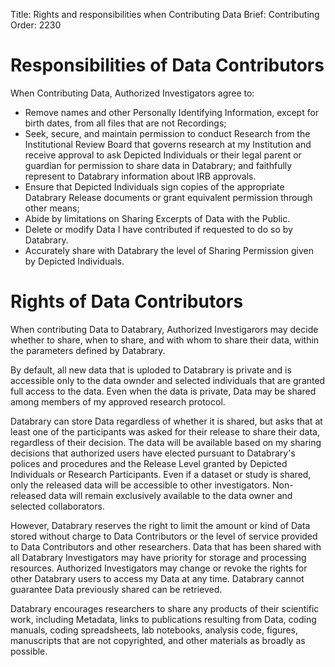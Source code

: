 Title: Rights and responsibilities when Contributing Data 
Brief: Contributing
Order: 2230

# Responsibilities of Data Contributors

When Contributing Data, Authorized Investigators agree to:

- Remove names and other Personally Identifying Information, except for birth dates, from all files that are not Recordings;
- Seek, secure, and maintain permission to conduct Research from the Institutional Review Board that governs research at my Institution and receive approval to ask Depicted Individuals or their legal parent or guardian for permission to share  data in Databrary; and faithfully represent to Databrary information about IRB approvals.
- Ensure that Depicted Individuals sign copies of the appropriate Databrary Release documents or grant equivalent permission through other means; 
- Abide by limitations on Sharing Excerpts of Data with the Public.
- Delete or modify Data I have contributed if requested to do so by Databrary.
- Accurately share with Databrary the level of Sharing Permission given by Depicted Individuals.

# Rights of Data Contributors

When contributing Data to Databrary, Authorized Investigarors may decide whether to share, when to share, and with whom to share their data, within the parameters defined by Databrary. 

By default, all new data that is uploded to Databrary is private and is accessible only to the data ownder and selected individuals that are granted full access to the data.
Even when the data is private, Data may be shared among members of my approved research protocol.

Databrary can store Data regardless of whether it is shared, but asks that at least one of the participants was asked for their release to share their data, regardless of their decision. 
The data will be available based on my sharing decisions that authorized users have elected pursuant to Databrary's polices and procedures and the Release Level granted by Depicted Individuals or Research Participants. 
Even if a dataset or study is shared, only the released data will be accessible to other investigators. Non-released data will remain exclusively available to the data owner and selected collaborators.

However, Databrary reserves the right to limit the amount or kind of Data stored without charge to Data Contributors or the level of service provided to Data Contributors and other researchers. 
Data that has been shared with all Databrary Investigators may have priority for storage and processing resources.
Authorized Investigators may change or revoke the rights for other Databrary users to access my Data at any time. 
Databrary cannot guarantee Data previously shared can be retrieved.

Databrary encourages researchers to share any  products of their scientific work, including Metadata, links to publications resulting from Data, coding manuals, coding spreadsheets, lab notebooks, analysis code, figures, manuscripts that are not copyrighted, and other materials as broadly as possible. 